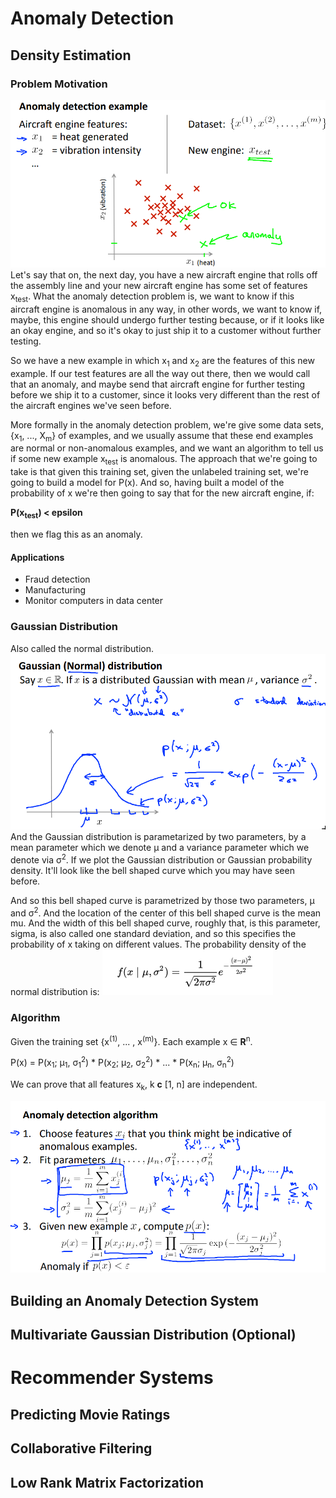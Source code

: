 # Anomaly Detection
## Density Estimation
### Problem Motivation
![IMG](img/img1.png)
Let's say that on, the next day, you have a new aircraft engine that rolls off the assembly line and your new aircraft engine has some set of features x<sub>test</sub>. What the anomaly detection problem is, we want to know if this aircraft engine is anomalous in any way, in other words, we want to know if, maybe, this engine should undergo further testing because, or if it looks like an okay engine, and so it's okay to just ship it to a customer without further testing.

So we have a new example in which x<sub>1</sub> and x<sub>2</sub> are the features of this new example. If our test features are all the way out there, then we would call that an anomaly, and maybe send that aircraft engine for further testing before we ship it to a customer, since it looks very different than the rest of the aircraft engines we've seen before.

More formally in the anomaly detection problem, we're give some data sets, {x<sub>1</sub>, ..., X<sub>m</sub>} of examples, and we usually assume that these end examples are normal or non-anomalous examples, and we want an algorithm to tell us if some new example x<sub>test</sub> is anomalous. The approach that we're going to take is that given this training set, given the unlabeled training set, we're going to build a model for P(x).
And so, having built a model of the probability of x we're then going to say that for the new aircraft engine, if:

**P(x<sub>test</sub>) < epsilon**

then we flag this as an anomaly.

#### Applications
* Fraud detection
* Manufacturing
* Monitor computers in data center

### Gaussian Distribution
Also called the normal distribution. 
![IMG](img/img2.png)
And the Gaussian distribution is parametarized by two parameters, by a mean parameter which we denote µ and a variance parameter which we denote via σ<sup>2</sup>. If we plot the Gaussian distribution or Gaussian probability density. It'll look like the bell shaped curve which you may have seen before.

And so this bell shaped curve is parametrized by those two parameters, µ and σ<sup>2</sup>. And the location of the center of this bell shaped curve is the mean mu. And the width of this bell shaped curve, roughly that, is this parameter, sigma, is also called one standard deviation, and so this specifies the probability of x taking on different values.
The probability density of the normal distribution is:
![IMG](img/img3.png)

### Algorithm
Given the training set {x<sup>(1)</sup>, ... , x<sup>(m)</sup>}. Each example x ∈ **R**<sup>n</sup>.

P(x) = P(x<sub>1</sub>; µ<sub>1</sub>, σ<sub>1</sub><sup>2</sup>) * P(x<sub>2</sub>; µ<sub>2</sub>, σ<sub>2</sub><sup>2</sup>) * ... * P(x<sub>n</sub>; µ<sub>n</sub>, σ<sub>n</sub><sup>2</sup>)

We can prove that all features x<sub>k</sub>, k **c** [1, n] are independent.

![IMG](img/img4.png)


## Building an Anomaly Detection System
## Multivariate Gaussian Distribution (Optional)

# Recommender Systems
## Predicting Movie Ratings
## Collaborative Filtering
## Low Rank Matrix Factorization
